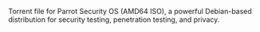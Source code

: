 Torrent file for Parrot Security OS (AMD64 ISO), a powerful Debian-based distribution for security testing, penetration testing, and privacy.
